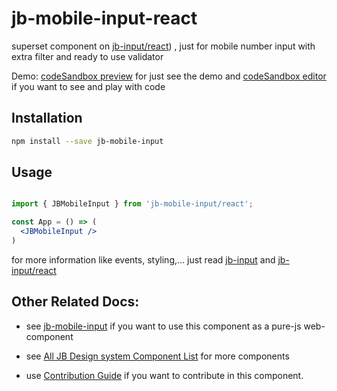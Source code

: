 # jb-mobile-input-react

superset component on  [jb-input/react](https://github.com/javadbat/jb-input/tree/main/react)) , just for mobile number input with extra filter and ready to use validator

 Demo: [codeSandbox preview](https://3f63dj.csb.app/samples/jb-mobile-input) for just see the demo and [codeSandbox editor](https://codesandbox.io/p/sandbox/jb-design-system-3f63dj?file=%2Fsrc%2Fsamples%2FJBMobileInput.tsx) if you want to see and play with code

## Installation
```bash
npm install --save jb-mobile-input
```

## Usage

```jsx

import { JBMobileInput } from 'jb-mobile-input/react';

const App = () => (
  <JBMobileInput />
)

```
for more information like events, styling,... just read [jb-input](https://github.com/javadbat/jb-input) and [jb-input/react](https://github.com/javadbat/jb-input/tree/main/react)

## Other Related Docs:

- see [jb-mobile-input](https://github.com/javadbat/jb-mobile-input) if you want to use this component as a pure-js web-component

- see [All JB Design system Component List](https://github.com/javadbat/design-system/blob/main/docs/component-list.md) for more components

- use [Contribution Guide](https://github.com/javadbat/design-system/blob/main/docs/contribution-guide.md) if you want to contribute in this component.


